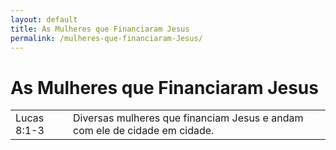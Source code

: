 ```yaml
---
layout: default
title: As Mulheres que Financiaram Jesus
permalink: /mulheres-que-financiaram-Jesus/
---
```


# As Mulheres que Financiaram Jesus

|    |     |
|:---|:---|
| Lucas 8:1-3 | Diversas mulheres que financiam Jesus e andam com ele de cidade em cidade. |

